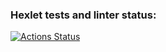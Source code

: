### Hexlet tests and linter status:
[![Actions Status](https://github.com/INafanya/python-project-52/actions/workflows/hexlet-check.yml/badge.svg)](https://github.com/INafanya/python-project-52/actions)